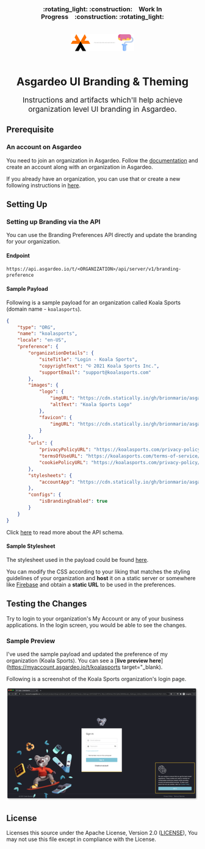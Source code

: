 <p align="center">
    <h3 align="center">:rotating_light: :construction:&ensp;&ensp;Work In Progress&ensp;&ensp;:construction: :rotating_light:</h3>
    <p align="center" width="100%"  style="padding-top: 20px; padding-bottom: 20px">
        <img width="33%" src="./docs/banner.png" alt="Image"/>
    </p>
    <h1 align="center">Asgardeo UI Branding & Theming</h1>
    <p align="center" style="font-size: 1.2rem;">Instructions and artifacts which'll help achieve organization level UI branding in Asgardeo.</p>
</p>

## Prerequisite

### An account on Asgardeo

You need to join an organization in Asgardeo. Follow the [documentation](https://wso2.com/asgardeo/docs/get-started/create-asgardeo-account/#sign-up) and create an account along with an organization in Asgardeo.

If you already have an organization, you can use that or create a new following instructions in [here](https://wso2.com/asgardeo/docs/guides/your-asgardeo/manage-organizations/#create-an-organization).

## Setting Up

### Setting up Branding via the API

You can use the Branding Preferences API directly and update the branding for your organization.

#### Endpoint

```shell
https://api.asgardeo.io/t/<ORGANIZATION>/api/server/v1/branding-preference
```

#### Sample Payload

Following is a sample payload for an organization called Koala Sports (domain name - `koalasports`).

```json
{
    "type": "ORG",
    "name": "koalasports",
    "locale": "en-US",
    "preference": {
        "organizationDetails": {
            "siteTitle": "Login - Koala Sports",
            "copyrightText": "© 2021 Koala Sports Inc.",
            "supportEmail": "support@koalasports.com"
        },
        "images": {
            "logo": {
                "imgURL": "https://cdn.statically.io/gh/brionmario/asgardeo-branding/main/images/logo.png",
                "altText": "Koala Sports Logo"
            },
            "favicon": {
                "imgURL": "https://cdn.statically.io/gh/brionmario/asgardeo-branding/main/images/favicon.ico"
            }
        },
        "urls": {
            "privacyPolicyURL": "https://koalasports.com/privacy-policy",
            "termsOfUseURL": "https://koalasports.com/terms-of-service/",
            "cookiePolicyURL": "https://koalasports.com/privacy-policy/#cookie-policy"
        },
        "stylesheets": {
            "accountApp": "https://cdn.statically.io/gh/brionmario/asgardeo-branding/main/stylesheets/login-portal.overrides.css"
        },
        "configs": {
            "isBrandingEnabled": true
        }
    }
}
```

Click [here](docs/API-SCHEMA.md) to read more about the API schema.

#### Sample Stylesheet

The stylesheet used in the payload could be found [here](./stylesheets/login-portal.overrides.css).

You can modify the CSS according to your liking that matches the styling guidelines of your organization and **host** it on a static server or somewhere like [Firebase](https://firebase.google.com/docs/storage) and obtain a **static URL** to be used in the preferences.

## Testing the Changes

Try to login to your organization's My Account or any of your business applications. In the login screen, you would be able to see the changes.

### Sample Preview

I've used the sample payload and updated the preference of my organization (Koala Sports). You can see a [**live preview here**](https://myaccount.asgardeo.io/t/koalasports target="_blank).

Following is a screenshot of the Koala Sports organization's login page.

![image info](./docs/koalasports-login-screen.png)

## License

Licenses this source under the Apache License, Version 2.0 ([LICENSE](./LICENSE)), You may not use this file except in compliance with the License.
